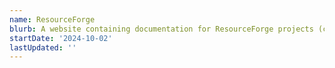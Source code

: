 ```yaml
---
name: ResourceForge
blurb: A website containing documentation for ResourceForge projects (character-selector)
startDate: '2024-10-02'
lastUpdated: ''
---
```

